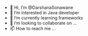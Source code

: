 - 👋 Hi, I’m @DarshanaSonawane
- 👀 I’m interested in Java developer 
- 🌱 I’m currently learning frameworks
- 💞️ I’m looking to collaborate on ...
- 📫 How to reach me ...

<!---
DarshanaSonawane/DarshanaSonawane is a ✨ special ✨ repository because its `README.md` (this file) appears on your GitHub profile.
You can click the Preview link to take a look at your changes.
--->
